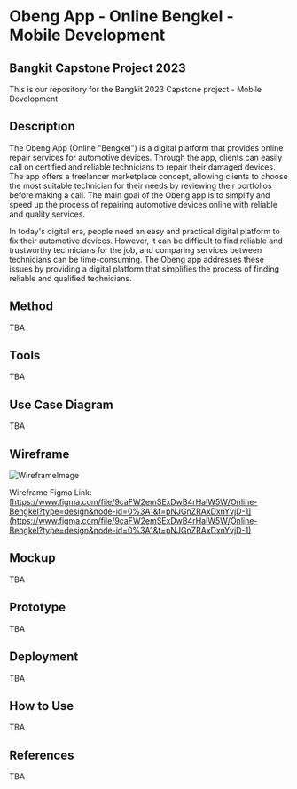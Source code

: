 # Obeng App - Online Bengkel - Mobile Development

## Bangkit Capstone Project 2023
This is our repository for the Bangkit 2023 Capstone project - Mobile Development.

## Description
The Obeng App (Online "Bengkel") is a digital platform that provides online repair services for automotive devices. Through the app, clients can easily call on certified and reliable technicians to repair their damaged devices. The app offers a freelancer marketplace concept, allowing clients to choose the most suitable technician for their needs by reviewing their portfolios before making a call. The main goal of the Obeng app is to simplify and speed up the process of repairing automotive devices online with reliable and quality services.

In today's digital era, people need an easy and practical digital platform to fix their automotive devices. However, it can be difficult to find reliable and trustworthy technicians for the job, and comparing services between technicians can be time-consuming. The Obeng app addresses these issues by providing a digital platform that simplifies the process of finding reliable and qualified technicians.

## Method
TBA

## Tools
TBA

## Use Case Diagram
TBA

## Wireframe
![WireframeImage](https://user-images.githubusercontent.com/101621066/244941674-4e6db0ce-c37f-4cd9-8d3e-967eac87c9ca.jpeg)

Wireframe Figma Link:
[https://www.figma.com/file/9caFW2emSExDwB4rHaIW5W/Online-Bengkel?type=design&node-id=0%3A1&t=pNJGnZRAxDxnYvjD-1](https://www.figma.com/file/9caFW2emSExDwB4rHaIW5W/Online-Bengkel?type=design&node-id=0%3A1&t=pNJGnZRAxDxnYvjD-1)

## Mockup
TBA

## Prototype
TBA

## Deployment
TBA

## How to Use
TBA

## References
TBA
